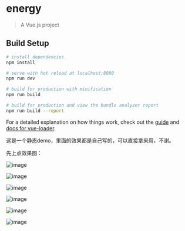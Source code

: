 # energy

> A Vue.js project

## Build Setup

``` bash
# install dependencies
npm install

# serve with hot reload at localhost:8080
npm run dev

# build for production with minification
npm run build

# build for production and view the bundle analyzer report
npm run build --report
```

For a detailed explanation on how things work, check out the [guide](http://vuejs-templates.github.io/webpack/) and [docs for vue-loader](http://vuejs.github.io/vue-loader).

这是一个静态demo，里面的效果都是自己写的，可以直接拿来用，不谢。

先上点效果图：

![image](https://github.com/wangcf2016/vueDemo/blob/master/tu1.png)

![image](https://github.com/wangcf2016/vueDemo/blob/master/tu2.png)

![image](https://github.com/wangcf2016/vueDemo/blob/master/tu3.png)

![image](https://github.com/wangcf2016/vueDemo/blob/master/tu4.png)

![image](https://github.com/wangcf2016/vueDemo/blob/master/tu5.png)

![image](https://github.com/wangcf2016/vueDemo/blob/master/tu6.png)
